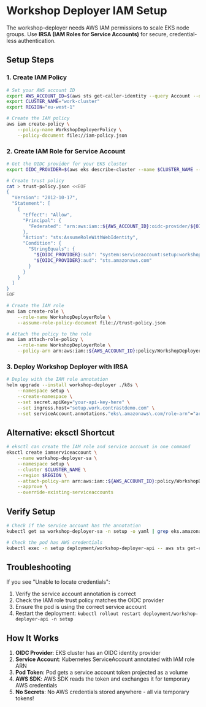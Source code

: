 # Workshop Deployer IAM Setup

The workshop-deployer needs AWS IAM permissions to scale EKS node groups. Use **IRSA (IAM Roles for Service Accounts)** for secure, credential-less authentication.

## Setup Steps

### 1. Create IAM Policy

```bash
# Set your AWS account ID
export AWS_ACCOUNT_ID=$(aws sts get-caller-identity --query Account --output text)
export CLUSTER_NAME="work-cluster"
export REGION="eu-west-1"

# Create the IAM policy
aws iam create-policy \
    --policy-name WorkshopDeployerPolicy \
    --policy-document file://iam-policy.json
```

### 2. Create IAM Role for Service Account

```bash
# Get the OIDC provider for your EKS cluster
export OIDC_PROVIDER=$(aws eks describe-cluster --name $CLUSTER_NAME --region $REGION --query "cluster.identity.oidc.issuer" --output text | sed -e "s/^https:\/\///")

# Create trust policy
cat > trust-policy.json <<EOF
{
  "Version": "2012-10-17",
  "Statement": [
    {
      "Effect": "Allow",
      "Principal": {
        "Federated": "arn:aws:iam::${AWS_ACCOUNT_ID}:oidc-provider/${OIDC_PROVIDER}"
      },
      "Action": "sts:AssumeRoleWithWebIdentity",
      "Condition": {
        "StringEquals": {
          "${OIDC_PROVIDER}:sub": "system:serviceaccount:setup:workshop-deployer-sa",
          "${OIDC_PROVIDER}:aud": "sts.amazonaws.com"
        }
      }
    }
  ]
}
EOF

# Create the IAM role
aws iam create-role \
    --role-name WorkshopDeployerRole \
    --assume-role-policy-document file://trust-policy.json

# Attach the policy to the role
aws iam attach-role-policy \
    --role-name WorkshopDeployerRole \
    --policy-arn arn:aws:iam::${AWS_ACCOUNT_ID}:policy/WorkshopDeployerPolicy
```

### 3. Deploy Workshop Deployer with IRSA

```bash
# Deploy with the IAM role annotation
helm upgrade --install workshop-deployer ./k8s \
    --namespace setup \
    --create-namespace \
    --set secret.apiKey="your-api-key-here" \
    --set ingress.host="setup.work.contrastdemo.com" \
    --set serviceAccount.annotations."eks\.amazonaws\.com/role-arn"="arn:aws:iam::${AWS_ACCOUNT_ID}:role/WorkshopDeployerRole"
```

## Alternative: eksctl Shortcut

```bash
# eksctl can create the IAM role and service account in one command
eksctl create iamserviceaccount \
    --name workshop-deployer-sa \
    --namespace setup \
    --cluster $CLUSTER_NAME \
    --region $REGION \
    --attach-policy-arn arn:aws:iam::${AWS_ACCOUNT_ID}:policy/WorkshopDeployerPolicy \
    --approve \
    --override-existing-serviceaccounts
```

## Verify Setup

```bash
# Check if the service account has the annotation
kubectl get sa workshop-deployer-sa -n setup -o yaml | grep eks.amazonaws.com/role-arn

# Check the pod has AWS credentials
kubectl exec -n setup deployment/workshop-deployer-api -- aws sts get-caller-identity
```

## Troubleshooting

If you see "Unable to locate credentials":
1. Verify the service account annotation is correct
2. Check the IAM role trust policy matches the OIDC provider
3. Ensure the pod is using the correct service account
4. Restart the deployment: `kubectl rollout restart deployment/workshop-deployer-api -n setup`

## How It Works

1. **OIDC Provider**: EKS cluster has an OIDC identity provider
2. **Service Account**: Kubernetes ServiceAccount annotated with IAM role ARN
3. **Pod Token**: Pod gets a service account token projected as a volume
4. **AWS SDK**: AWS SDK reads the token and exchanges it for temporary AWS credentials
5. **No Secrets**: No AWS credentials stored anywhere - all via temporary tokens!
